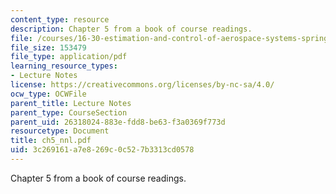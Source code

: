 ```yaml
---
content_type: resource
description: Chapter 5 from a book of course readings.
file: /courses/16-30-estimation-and-control-of-aerospace-systems-spring-2004/3c269161a7e8269c0c527b3313cd0578_ch5_nnl.pdf
file_size: 153479
file_type: application/pdf
learning_resource_types:
- Lecture Notes
license: https://creativecommons.org/licenses/by-nc-sa/4.0/
ocw_type: OCWFile
parent_title: Lecture Notes
parent_type: CourseSection
parent_uid: 26318024-883e-fdd8-be63-f3a0369f773d
resourcetype: Document
title: ch5_nnl.pdf
uid: 3c269161-a7e8-269c-0c52-7b3313cd0578
---
```

Chapter 5 from a book of course readings.